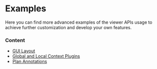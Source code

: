 # Examples

Here you can find more advanced examples of the viewer APIs usage to achieve further customization
and develop your own features.

### Content

 - [GUI Layout](./gui_layout.md)
 - [Global and Local Context Plugins](./context_plugins.md)
 - [Plan Annotations](./plan_annotations.md)
